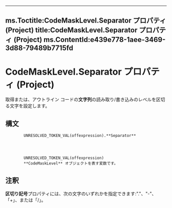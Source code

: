 

---
ms.Toctitle:CodeMaskLevel.Separator プロパティ (Project)
title:CodeMaskLevel.Separator プロパティ (Project)
ms.ContentId:e439e778-1aee-3469-3d88-79489b7715fd
---
# CodeMaskLevel.Separator プロパティ (Project)




取得または、アウトライン コードの**文字列**の読み取り/書き込みのレベルを区切る文字を設定します。

## 構文

            UNRESOLVED_TOKEN_VAL(offexpression).**Separator**




            UNRESOLVED_TOKEN_VAL(offexpression)
            **CodeMaskLevel** オブジェクトを表す変数です。



## 注釈
**区切り記号**プロパティには、次の文字のいずれかを指定できます:"."、"-"、「+」、または「/」。




